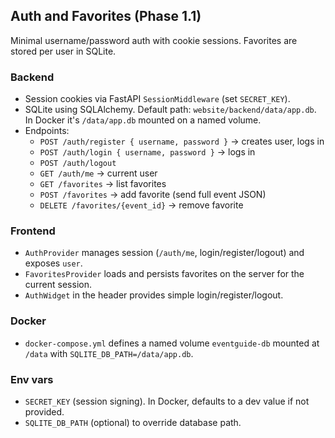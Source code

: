 ## Auth and Favorites (Phase 1.1)

Minimal username/password auth with cookie sessions. Favorites are stored per user in SQLite.

### Backend

- Session cookies via FastAPI `SessionMiddleware` (set `SECRET_KEY`).
- SQLite using SQLAlchemy. Default path: `website/backend/data/app.db`. In Docker it's `/data/app.db` mounted on a named volume.
- Endpoints:
  - `POST /auth/register { username, password }` → creates user, logs in
  - `POST /auth/login { username, password }` → logs in
  - `POST /auth/logout`
  - `GET /auth/me` → current user
  - `GET /favorites` → list favorites
  - `POST /favorites` → add favorite (send full event JSON)
  - `DELETE /favorites/{event_id}` → remove favorite

### Frontend

- `AuthProvider` manages session (`/auth/me`, login/register/logout) and exposes `user`.
- `FavoritesProvider` loads and persists favorites on the server for the current session.
- `AuthWidget` in the header provides simple login/register/logout.

### Docker

- `docker-compose.yml` defines a named volume `eventguide-db` mounted at `/data` with `SQLITE_DB_PATH=/data/app.db`.

### Env vars

- `SECRET_KEY` (session signing). In Docker, defaults to a dev value if not provided.
- `SQLITE_DB_PATH` (optional) to override database path.


